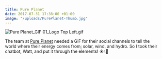 ```yaml
---
title: Pure Planet
date: 2017-07-31 17:38:00 +01:00
image: "/uploads/PurePlanet-Thumb.jpg"
---
```


![Pure Planet_GIF 01_Logo Top Left.gif](/uploads/Pure%20Planet_GIF%2001_Logo%20Top%20Left.gif)

The team at [Pure Planet](https://purepla.net/) needed a GIF for their social channels to tell the world where their energy comes from; solar, wind, and hydro. So I took their chatbot, Watt,  and put it through the elements! ☀️💧💨